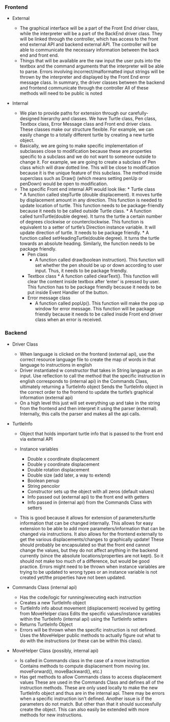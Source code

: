 ### Frontend 
* External 
    * The graphical interface will be a part of the Front End driver class, while the interpreter will be a part of the BackEnd driver class. They will be linked through the controller, which has access to the front end external API and backend external API. The controller will be able to communicate the necessary information between the back end and front end. 
    * Things that will be available are the raw input the user puts into the textbox and the command arguments that the interpreter will be able to parse. Errors involving incorrect/malformatted input strings will be thrown by the interpreter and displayed by the Front End error message class. In summary, the driver classes between the backend and frontend communicate through the controller
All of these methods will need to be public is noted

* Internal
    * We plan to provide paths for extension through our carefully-designed hierarchy and classes. We have Turtle class, Pen class, Textbox class, Error Message class and Front end driver class. These classes make our structure flexible. For example, we can easily change to a totally different turtle by creating a new turtle object. 
    * Basically, we are going to make specific implementation of subclasses close to modification because these are properties specific to a subclass and we do not want to someone outside to change it. For example, we are going to create a subclass of Pen class which will draw dotted line. This will be close to modification because it is the unique feature of this subclass. The method inside superclass such as Draw() (which means setting penUp or penDown) would be open to modification.
    * The specific Front end internal API would look like:
            * Turtle class<br/>
               * A function called stepTurtle (double displacement). It moves turtle by displacement amount in any direction. This function is needed to update location of turtle. This function needs to be package-friendly because it needs to be called outside Turtle class.
          * A function called turnTurtle(double degree). It turns the turtle a certain number of degrees clockwise or counterclockwise. This function is equivalent to a setter of turtle’s Direction instance variable. It will update direction of turtle. It needs to be package friendly.
          * A function called setHeadingTurtle(double degree). It turns the turtle towards an absolute heading. Similarly, the function needs to be package friendly.
      * Pen class
          * A function called draw(boolean instruction). This function will set whether the pen should be up or down according to user input. Thus, it needs to be package friendly. 
      * Textbox class
            * A function called clearText(). This function will clear the content inside textbox after ‘enter’ is pressed by user. This function has to be package friendly because it needs to be put inside Event Handler of the button. 
       * Error message class
           * A function called popUp(). This function will make the pop up window for error message. This function will be package friendly because it needs to be called inside Front end driver class when an error is received.




### Backend
* Driver Class
    * When language is clicked on the frontend (external api), use the correct resource language file to create the map of words in that language to instructions in english
    * Driver instantiated w constructor that takes in String language as an input.
Use reflection to call the method that the specific instruction in english corresponds to (internal api) in the Commands Class, ultimately returning a TurtleInfo object
Sends the TurtleInfo object in the correct order to the frontend to update the turtle’s graphical information (external api)
    * On a high level this just will set everything up and take in the string from the frontend and then interpret it using the parser (external). Internally, this calls the parser and makes all the api calls.

* TurtleInfo
    * Object that holds important turtle info that is passed to the front end via external API
    * Instance variables
        * Double x coordinate displacement
        * Double y coordinate displacement
        * Double rotation displacement
        * Double size (add later, a way to extend)
        * Boolean penup
        * String pencolor
        * Constructor sets up the object with all zeros (default values)
        * Info passed out (external api) to the front end with getters
        * Info passed in (internal api) from the Commands Class with setters<br/>
  
    * This is good because it allows for extension of parameters/turtle information that can be changed internally. This allows for easy extension to be able to add more parameters/information that can be changed via instructions. It also allows for the frontend externally to get the various displacements/changes to graphically update! These should probably be encapsulated so that the front end cannot change the values, but they do not affect anything in the backend currently (since the absolute locations/properties are not kept). So it should not make too much of a difference, but would be good practice. Errors might need to be thrown when instance variables are trying to be updated to wrong types or an instance variable is not created yet/the properties have not been updated.

* Commands Class (internal api)
    * Has the code/logic for running/executing each instruction
    * Creates a new TurtleInfo object
    * TurtleInfo info about movement (displacement) received by getting from MoveHelper class
Edits the specific values/instance variables within the TurtleInfo (internal api) using the TurtleInfo setters
    * Returns TurtleInfo Object
    * Errors will be thrown when the specific instruction is not defined. Uses the MoveHelper public methods to actually figure out what to do with the instructions (or these can be within this class).

* MoveHelper Class (possibly, internal api)
    * Is called in Commands class in the case of a move instruction
Contains methods to compute displacement from moving (ex. moveForward(), moveBackward(), etc.)
    * Has get methods to allow Commands class to access displacement values
These are used in the Commands Class and defines all of the instruction methods. These are only used locally to make the new TurtleInfo object and thus are in the internal api. There may be errors when a specific instruction isn’t defined. Another issue is if the parameters do not match. But other than that it should successfully create the object. This can also easily be extended with more methods for new instructions.

